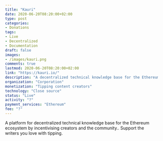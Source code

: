 ```yaml
---
title: "Kauri"
date: 2020-06-20T08:20:00+02:00
type: post
categories:
- Donations
tags:
- Live
- Decentralized
- Documentation
draft: false
images:
- /images/kauri.png
comments: true
lastmod: 2020-06-20T08:20:00+02:00
link: "https://kauri.io/"
description: "A decentralized technical knowledge base for the Ethereum ecosystem by incentivising creators and the community."
organization: "Corporation"
monetization: "Tipping content creators"
technology: "Close source"
status: "Live"
activity: "?"
payment_services: "Ethereum"
fee: "?"
---
```


A platform for decentralized technical knowledge base for the Ethereum ecosystem by incentivising creators and the community.<!--more-->. Support the writers you love with tipping.

